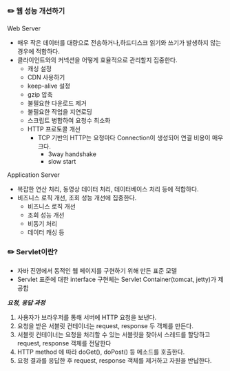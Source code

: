### ✏️ 웹 성능 개선하기

Web Server
- 매우 작은 데이터를 대량으로 전송하거나,하드디스크 읽기와 쓰기가 발생하지 않는 경우에 적합하다.
- 클라이언트와의 커넥션을 어떻게 효율적으로 관리할지 집중한다.
  - 캐싱 설정
  - CDN 사용하기
  - keep-alive 설정
  - gzip 압축
  - 불필요한 다운로드 제거
  - 불필요한 작업을 지연로딩
  - 스크립트 병합하여 요청수 최소화
  - HTTP 프로토콜 개선
    - TCP 기반의 HTTP는 요청마다 Connection이 생성되어 연결 비용이 매우 크다.
      - 3way handshake
      - slow start

Application Server
- 복잡한 연산 처리, 동영상 데이터 처리, 데이터베이스 처리 등에 적합하다.
- 비즈니스 로직 개선, 조회 성능 개선에 집중한다.
  - 비즈니스 로직 개선
  - 조회 성능 개선
  - 비동기 처리
  - 데이터 캐싱 등

### ✏️ Servlet이란?

- 자바 진영에서 동적인 웹 페이지를 구현하기 위해 만든 표준 모델
- Servlet 표준에 대한 interface 구현체는 Servlet Container(tomcat, jetty)가 제공함

***요청, 응답 과정***

1. 사용자가 브라우저를 통해 서버에 HTTP 요청을 보낸다.
2. 요청을 받은 서블릿 컨테이너는 request, response 두 객체를 만든다.
3. 서블릿 컨테이너는 요청을 처리할 수 있는 서블릿을 찾아서 스레드를 할당하고 request, response 객체를 전달한다
4. HTTP method 에 따라 doGet(), doPost() 등 메소드를 호출한다.
5. 요청 결과를 응답한 후 request, response 객체를 제거하고 자원을 반납한다.
